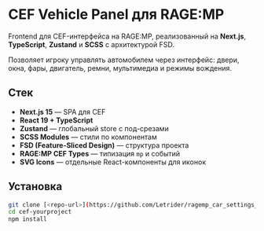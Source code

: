 # CEF Vehicle Panel для RAGE:MP

Frontend для CEF-интерфейса на RAGE:MP, реализованный на **Next.js**, **TypeScript**, **Zustand** и **SCSS** с архитектурой FSD.  

Позволяет игроку управлять автомобилем через интерфейс: двери, окна, фары, двигатель, ремни, мультимедиа и режимы вождения.

## Стек
- **Next.js 15** — SPA для CEF
- **React 19 + TypeScript**
- **Zustand** — глобальный store с под-срезами
- **SCSS Modules** — стили по компонентам
- **FSD (Feature-Sliced Design)** — структура проекта
- **RAGE:MP CEF Types** — типизация `mp` и событий
- **SVG Icons** — отдельные React-компоненты для иконок

## Установка

```bash
git clone [<repo-url>](https://github.com/Letrider/ragemp_car_settings_interface.git)
cd cef-yourproject
npm install
